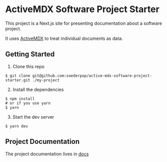 # ActiveMDX Software Project Starter

This project is a Next.js site for presenting documentation about a software project.

It uses [ActiveMDX](https://active-mdx.soederpop.com) to treat individual documents as data.

## Getting Started

1) Clone this repo

```shell
$ git clone git@github.com:soederpop/active-mdx-software-project-starter.git ./my-project
```

2) Install the dependencies

```shell
$ npm install
# or if you use yarn
$ yarn
```

3) Start the dev server

```shell
$ yarn dev
```

## Project Documentation

The project documentation lives in [docs](./docs)
